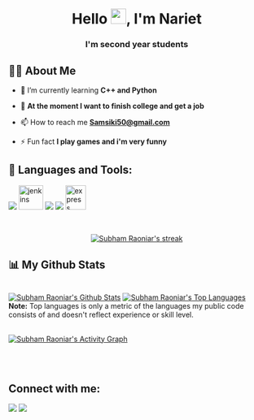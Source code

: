 
<h1 align="center">Hello <img src="https://raw.githubusercontent.com/MartinHeinz/MartinHeinz/master/wave.gif" width="30px">, I'm Nariet</h1>
<h3 align="center">I'm second year students</h3>


## 🙋‍♂️ About Me

- 🌱 I’m currently learning **С++ and Python**

- 👯 **At the moment I want to finish college and get a job**

- 📫 How to reach me **Samsiki50@gmail.com**

- ⚡ Fun fact **I play games and i'm very funny**

## 🚀 Languages and Tools:

<p align="left"> 
    <a target="_blank"> <img src="https://img.icons8.com/color/48/000000/c-plus-plus-logo.png"/> </a>
    <a target="_blank"> <img src="https://img.icons8.com/fluency/452/visual-studio-2019.png" alt="jenkins" width="48" height="48"/> </a> 
    <a target="_blank"> <img src="https://img.icons8.com/color/48/000000/python.png"/> </a>  
    <a target="_blank"> <img src="https://img.icons8.com/color/48/000000/git.png"/> </a> 
    <a target="_blank"> <img src="https://img.icons8.com/color/452/visual-studio-code-2019.png" alt="express" width="40" height="48"/> </a>
</p>

<!-- [![React Badge](https://img.shields.io/badge/-React-61DBFB?style=for-the-badge&labelColor=black&logo=react&logoColor=61DBFB)](#)  [![Javascript Badge](https://img.shields.io/badge/-Javascript-F0DB4F?style=for-the-badge&labelColor=black&logo=javascript&logoColor=F0DB4F)](#) [![Typescript Badge](https://img.shields.io/badge/-Typescript-007acc?style=for-the-badge&labelColor=black&logo=typescript&logoColor=007acc)](#) [![Nodejs Badge](https://img.shields.io/badge/-Nodejs-3C873A?style=for-the-badge&labelColor=black&logo=node.js&logoColor=3C873A)](#) [![GraphQL Badge](https://img.shields.io/badge/-GraphQl-e535ab?style=for-the-badge&labelColor=black&logo=node.js&logoColor=e535ab)](#) -->
<br/>

<p align="center">
    <a href="https://github.com/SubhamRaoniar28/github-readme-streak-stats">
        <img title="🔥 Get streak stats for your profile at git.io/streak-stats" alt="Subham Raoniar's streak" src="https://github-readme-streak-stats.herokuapp.com/?user=Nariett&theme=black-ice&hide_border=true&stroke=0000&background=060A0CD0"/>
    </a>
</p>

## 📊 My Github Stats

  <br/>
    <a href="https://github.com/SubhamRaoniar28/github-readme-stats"><img alt="Subham Raoniar's Github Stats" src="https://github-readme-stats.vercel.app/api?username=Nariett&show_icons=true&count_private=true&theme=react&hide_border=true&bg_color=0D1117" /></a>
  <a href="https://github.com/SubhamRaoniar28/github-readme-stats"><img alt="Subham Raoniar's Top Languages" src="https://github-readme-stats.vercel.app/api/top-langs/?username=Nariett&langs_count=8&count_private=true&layout=compact&theme=react&hide_border=true&bg_color=0D1117" /></a>
  <br/>
  <b>Note:</b> Top languages is only a metric of the languages my public code consists of and doesn't reflect experience or skill level.


<br/>
<br/>

<a href="https://github.com/SubhamRaoniar28/github-readme-activity-graph"><img alt="Subham Raoniar's Activity Graph" src="https://activity-graph.herokuapp.com/graph?username=Nariett&bg_color=0D1117&color=5BCDEC&line=5BCDEC&point=FFFFFF&hide_border=true" /></a>

<br/>
<br/>

## Connect with me:
<p align="left">

<a href = "https://www.instagram.com/mini_biolog/"><img src="https://img.icons8.com/fluent/48/000000/instagram-new.png"/></a>
<a href = "https://t.me/mini_biolog"><img src="https://img.icons8.com/fluency/48/000000/telegram-app.png"/></a>

</p>

